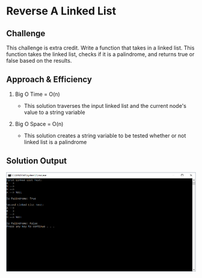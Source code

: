 # Reverse A Linked List

## Challenge
This challenge is extra credit. Write a function that takes in a linked list. This function takes the linked list, checks if it is a palindrome, and returns true or false based on the results.

## Approach & Efficiency

1. Big O Time = O(n)
	- This solution traverses the input linked list and the current node's value to a string variable

2. Big O Space = O(n)
	- This solution creates a string variable to be tested whether or not linked list is a palindrome

## Solution Output

![Fibonacci Numbers](../../assets/palindromeLL.PNG)

